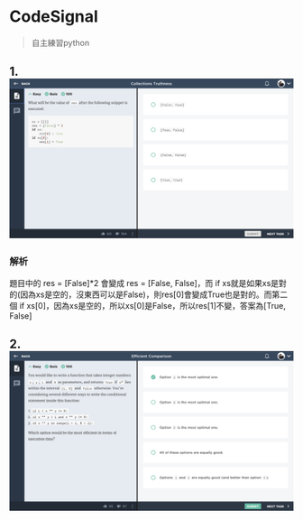 # CodeSignal
> 自主練習python

## 1. ![](/CodeSignal/images/Python%201.png)
### 解析
題目中的 res = [False]*2 會變成 res = [False, False]，而 if xs就是如果xs是對的(因為xs是空的，沒東西可以是False)，則res[0]會變成True也是對的。而第二個 if xs[0]，因為xs是空的，所以xs[0]是False，所以res[1]不變，答案為[True, False]

## 2. ![](/CodeSignal/images/Python%202.png)
